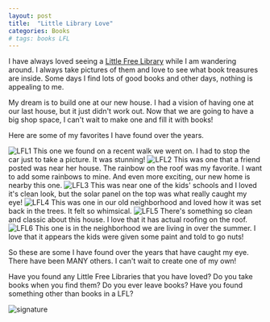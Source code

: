 ```yaml
---
layout: post
title:  "Little Library Love"
categories: Books
# tags: books LFL
---
```

I have always loved seeing a [Little Free Library](https://littlefreelibrary.org/) while I am wandering around. I always take pictures of them and love to see what book treasures are inside. Some days I find lots of good books and other days, nothing is appealing to me. 

My dream is to build one at our new house. I had a vision of having one at our last house, but it just didn't work out. Now that we are going to have a big shop space, I can't wait to make one and fill it with books! 

Here are some of my favorites I have found over the years.

![LFL1](/images/LFL1.JPG)
This one we found on a recent walk we went on. I had to stop the car just to take a picture. It was stunning!
![LFL2](/images/LFL2.JPG)
This was one that a friend posted was near her house. The rainbow on the roof was my favorite. I want to add some rainbows to mine. And even more exciting, our new home is nearby this one.
![LFL3](/images/LFL3.JPG)
This was near one of the kids' schools and I loved it's clean look, but the solar panel on the top was what really caught my eye!
![LFL4](/images/LFL4.JPG)
This was one in our old neighborhood and loved how it was set back in the trees. It felt so whimsical.
![LFL5](/images/LFL5.JPG)
There's something so clean and classic about this house. I love that it has actual roofing on the roof.
![LFL6](/images/LFL6.JPG)
This one is in the neighborhood we are living in over the summer. I love that it appears the kids were given some paint and told to go nuts! 

So these are some I have found over the years that have caught my eye. There have been MANY others. I can't wait to create one of my own! 

Have you found any Little Free Libraries that you have loved? Do you take books when you find them? Do you ever leave books? Have you found something other than books in a LFL? 

![signature](/images/andi.jpg)